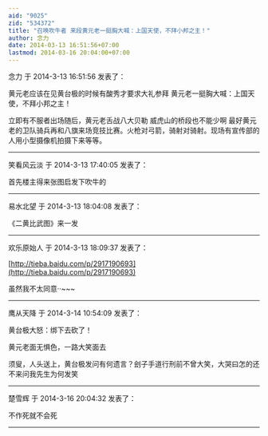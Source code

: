 ```yaml
---
aid: "9025"
zid: "534372"
title: "召唤吹牛者 来段黄元老一挺胸大喊：上国天使，不拜小邦之主！"
author: 念力
date: 2014-03-13 16:51:56+07:00
lastmod: 2014-03-16 20:04:00+07:00
---
```


念力 于 2014-3-13 16:51:56 发表了：

黄元老应该在见黄台极的时候有酸秀才要求大礼参拜 黄元老一挺胸大喊：上国天使，不拜小邦之主！

立即有不服者出场随后，黄元老舌战八大贝勒 威虎山的桥段也不能少啊 最好黄元老的卫队骑兵再和八旗来场竞技比赛。火枪对弓箭，骑射对骑射。现场有宣传部的人用小型摄像机拍摄下来等等。

---

笑看风云淡 于 2014-3-13 17:40:05 发表了：

首先楼主得来张图启发下吹牛的

---

易水北望 于 2014-3-13 18:04:08 发表了：

《二黄比武图》来一发

---

欢乐原始人 于 2014-3-13 18:09:37 发表了：

[http://tieba.baidu.com/p/2917190693](http://tieba.baidu.com/p/2917190693)

虽然我不太同意··~~~

---

鹰从天降 于 2014-3-14 10:54:09 发表了：

黄台极大怒：绑下去砍了！

黄元老面无惧色，一路大笑面去

须叟，人头送上，黄台极发问有何遗言？刽子手道行刑前不曾大笑，大哭曰怎的还不来问我先生为何发笑

---

楚雪辉 于 2014-3-16 20:04:32 发表了：

不作死就不会死

---
